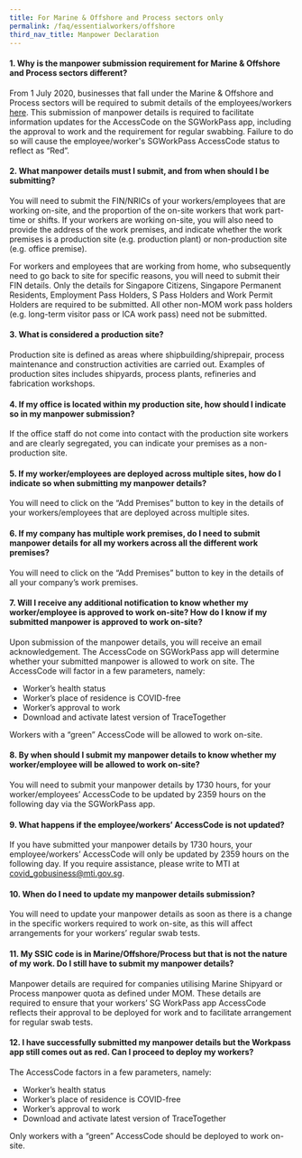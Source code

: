 ```yaml
---
title: For Marine & Offshore and Process sectors only
permalink: /faq/essentialworkers/offshore
third_nav_title: Manpower Declaration
---
```


#### **1. Why is the manpower submission requirement for Marine & Offshore and Process sectors different?**
From 1 July 2020, businesses that fall under the Marine & Offshore and Process sectors will be required to submit details of the employees/workers <a href="https://go.gov.sg/essentialworkers" target="_blank">here</a>. This submission of manpower details is required to facilitate information updates for the AccessCode on the SGWorkPass app, including the approval to work and the requirement for regular swabbing. Failure to do so will cause the employee/worker's SGWorkPass AccessCode status to reflect as “Red”.

#### **2. What manpower details must I submit, and from when should I be submitting?**
You will need to submit the FIN/NRICs of your workers/employees that are working on-site, and the proportion of the on-site workers that work part-time or shifts. If your workers are working on-site, you will also need to provide the address of the work premises, and indicate whether the work premises is a production site (e.g. production plant) or non-production site (e.g. office premise).

For workers and employees that are working from home, who subsequently need to go back to site for specific reasons, you will need to submit their FIN details. 
Only the details for Singapore Citizens, Singapore Permanent Residents, Employment Pass Holders, S Pass Holders and Work Permit Holders are required to be submitted. All other non-MOM work pass holders (e.g. long-term visitor pass or ICA work pass) need not be submitted. 

#### **3. What is considered a production site?**
Production site is defined as areas where shipbuilding/shiprepair, process maintenance and construction activities are carried out. Examples of production sites includes shipyards, process plants, refineries and fabrication workshops.

#### **4. If my office is located within my production site, how should I indicate so in my manpower submission?**
If the office staff do not come into contact with the production site workers and are clearly segregated, you can indicate your premises as a non-production site.

#### **5. If my worker/employees are deployed across multiple sites, how do I indicate so when submitting my manpower details?**
You will need to click on the “Add Premises” button to key in the details of your workers/employees that are deployed across multiple sites.

#### **6. If my company has multiple work premises, do I need to submit manpower details for all my workers across all the different work premises?**
You will need to click on the “Add Premises” button to key in the details of all your company’s work premises.

#### **7. Will I receive any additional notification to know whether my worker/employee is approved to work on-site? How do I know if my submitted manpower is approved to work on-site?**
Upon submission of the manpower details, you will receive an email acknowledgement. The AccessCode on SGWorkPass app will determine whether your submitted manpower is allowed to work on site. The AccessCode will factor in a few parameters, namely:
- Worker’s health status 
- Worker’s place of residence is COVID-free
- Worker’s approval to work
- Download and activate latest version of TraceTogether

Workers with a “green” AccessCode will be allowed to work on-site.

#### **8. By when should I submit my manpower details to know whether my worker/employee will be allowed to work on-site?**
You will need to submit your manpower details by 1730 hours, for your worker/employees’ AccessCode to be updated by 2359 hours on the following day via the SGWorkPass app.

#### **9. What happens if the employee/workers’ AccessCode is not updated?**
If you have submitted your manpower details by 1730 hours, your employee/workers’ AccessCode will only be updated by 2359 hours on the following day. If you require assistance, please write to MTI at <a href = "mailto: covid_gobusiness@mti.gov.sg">covid_gobusiness@mti.gov.sg</a>.

#### **10. When do I need to update my manpower details submission?**
You will need to update your manpower details as soon as there is a change in the specific workers required to work on-site, as this will affect arrangements for your workers’ regular swab tests.

#### **11. My SSIC code is in Marine/Offshore/Process but that is not the nature of my work. Do I still have to submit my manpower details?**
Manpower details are required for companies utilising  Marine Shipyard or Process manpower quota as defined under MOM. These details are required to ensure that your workers’ SG WorkPass app AccessCode reflects their approval to be deployed for work and to facilitate arrangement for regular swab tests.

#### **12. I have successfully submitted my manpower details but the Workpass app still comes out as red. Can I proceed to deploy my workers?**
The AccessCode factors in a few parameters, namely:
- Worker’s health status 
- Worker’s place of residence is COVID-free
- Worker’s approval to work
- Download and activate latest version of TraceTogether

Only workers with a “green” AccessCode should be deployed to work on-site.
